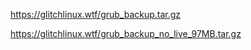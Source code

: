 https://glitchlinux.wtf/grub_backup.tar.gz


https://glitchlinux.wtf/grub_backup_no_live_97MB.tar.gz


